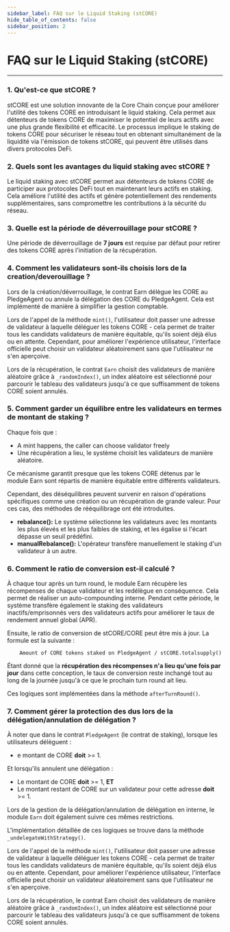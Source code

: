```yaml
---
sidebar_label: FAQ sur le Liquid Staking (stCORE)
hide_table_of_contents: false
sidebar_position: 2
---
```


# FAQ sur le Liquid Staking (stCORE)

---

### 1. Qu'est-ce que stCORE ?

stCORE est une solution innovante de la Core Chain conçue pour améliorer l'utilité des tokens CORE en introduisant le liquid staking. Cela permet aux détenteurs de tokens CORE de maximiser le potentiel de leurs actifs avec une plus grande flexibilité et efficacité. Le processus implique le staking de tokens CORE pour sécuriser le réseau tout en obtenant simultanément de la liquidité via l'émission de tokens stCORE, qui peuvent être utilisés dans divers protocoles DeFi.

### 2. Quels sont les avantages du liquid staking avec stCORE ?

Le liquid staking avec stCORE permet aux détenteurs de tokens CORE de participer aux protocoles DeFi tout en maintenant leurs actifs en staking. Cela améliore l'utilité des actifs et génère potentiellement des rendements supplémentaires, sans compromettre les contributions à la sécurité du réseau.

### 3. Quelle est la période de déverrouillage pour stCORE ?

Une période de déverrouillage de **7 jours** est requise par défaut pour retirer des tokens CORE après l'initiation de la récupération.

### 4. Comment les validateurs sont-ils choisis lors de la creation/deverouillage ?

Lors de la création/déverrouillage, le contrat Earn délègue les CORE au PledgeAgent ou annule la délégation des CORE du PledgeAgent. Cela est implémenté de manière à simplifier la gestion comptable.

Lors de l'appel de la méthode `mint()`, l'utilisateur doit passer une adresse de validateur à laquelle déléguer les tokens CORE - cela permet de traiter tous les candidats validateurs de manière équitable, qu'ils soient déjà élus ou en attente. Cependant, pour améliorer l'expérience utilisateur, l'interface officielle peut choisir un validateur aléatoirement sans que l'utilisateur ne s'en aperçoive.

Lors de la récupération, le contrat `Earn` choisit des validateurs de manière aléatoire grâce à `_randomIndex()`, un index aléatoire est sélectionné pour parcourir le tableau des validateurs jusqu'à ce que suffisamment de tokens CORE soient annulés.

### 5. Comment garder un équilibre entre les validateurs en termes de montant de staking ?

Chaque fois que :

- A mint happens, the caller can choose validator freely
- Une récupération a lieu, le système choisit les validateurs de manière aléatoire.

Ce mécanisme garantit presque que les tokens CORE détenus par le module Earn sont répartis de manière équitable entre différents validateurs.

Cependant, des déséquilibres peuvent survenir en raison d'opérations spécifiques comme une création ou un récupération de grande valeur. Pour ces cas, des méthodes de rééquilibrage ont été introduites.

- **rebalance():** Le système sélectionne les validateurs avec les montants les plus élevés et les plus faibles de staking, et les égalise si l'écart dépasse un seuil prédéfini.
- **manualRebalance():** L'opérateur transfère manuellement le staking d'un validateur à un autre.

### 6. Comment le ratio de conversion est-il calculé ?

À chaque tour après un turn round, le module Earn récupère les récompenses de chaque validateur et les redélègue en conséquence. Cela permet de réaliser un auto-compounding interne. Pendant cette période, le système transfère également le staking des validateurs inactifs/emprisonnés vers des validateurs actifs pour améliorer le taux de rendement annuel global (APR).

Ensuite, le ratio de conversion de stCORE/CORE peut être mis à jour. La formule est la suivante :

```
    Amount of CORE tokens staked on PledgeAgent / stCORE.totalsupply() 
```

Étant donné que la **récupération des récompenses n'a lieu qu'une fois par jour** dans cette conception, le taux de conversion reste inchangé tout au long de la journée jusqu'à ce que le prochain turn round ait lieu.

Ces logiques sont implémentées dans la méthode `afterTurnRound()`.

### 7. Comment gérer la protection des dus lors de la délégation/annulation de délégation ?

À noter que dans le contrat `PledgeAgent` (le contrat de staking), lorsque les utilisateurs délèguent :

- e montant de CORE **doit** >= 1.

Et lorsqu'ils annulent une délégation :

- Le montant de CORE **doit** >= 1, **ET**
- Le montant restant de CORE sur un validateur pour cette adresse **doit** >= 1.

Lors de la gestion de la délégation/annulation de délégation en interne, le module `Earn` doit également suivre ces mêmes restrictions.

L'implémentation détaillée de ces logiques se trouve dans la méthode `_undelegateWithStrategy()`.

Lors de l'appel de la méthode `mint()`, l'utilisateur doit passer une adresse de validateur à laquelle déléguer les tokens CORE - cela permet de traiter tous les candidats validateurs de manière équitable, qu'ils soient déjà élus ou en attente. Cependant, pour améliorer l'expérience utilisateur, l'interface officielle peut choisir un validateur aléatoirement sans que l'utilisateur ne s'en aperçoive.

Lors de la récupération, le contrat Earn choisit des validateurs de manière aléatoire grâce à `_randomIndex()`, un index aléatoire est sélectionné pour parcourir le tableau des validateurs jusqu'à ce que suffisamment de tokens CORE soient annulés.
